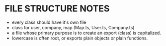 # FILE STRUCTURE NOTES
 * every class should have it's own file
 * class for user, company, map (Map.ts, User.ts, Company.ts)
 * a file whose primary purpose is to create an export (class) is capitalized.
 * lowercase is often root, or exports plain objects or plain functions. 